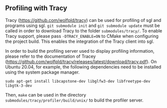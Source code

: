 ## Profiling with Tracy

Tracy (https://github.com/wolfpld/tracy) can be used for profiling of sgl and programs using sgl. `git submodule init`
and `git submodule update` must be called in order to download Tracy to the folder `submodules/tracy/`.
To enable Tracy support, please pass `-DTRACY_ENABLE=ON` to CMake when configuring the project build. This enables the
integration of the Tracy client into sgl.

In order to build the profiling server used to display profiling information, please refer to the documentation of
Tracey (https://github.com/wolfpld/tracy/releases/latest/download/tracy.pdf). On Ubuntu 20.04, for example, the
following dependencies need to be installed using the system package manager.

```
sudo apt-get install libcapstone-dev libglfw3-dev libfreetype-dev libgtk-3-dev
```

Then, `make` can be used in the directory `submodules/tracy/profiler/build/unix/` to build the profiler server.
